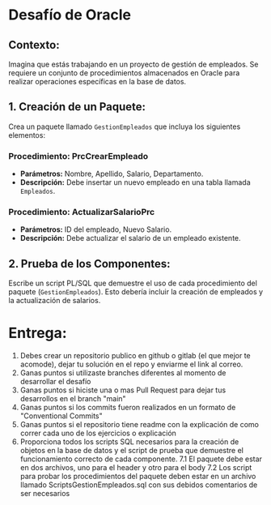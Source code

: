 # Desafío de Oracle

## Contexto:

Imagina que estás trabajando en un proyecto de gestión de empleados. Se requiere un conjunto de procedimientos almacenados en Oracle para realizar operaciones específicas en la base de datos.

## 1. Creación de un Paquete:

Crea un paquete llamado `GestionEmpleados` que incluya los siguientes elementos:

### Procedimiento: PrcCrearEmpleado

- **Parámetros:** Nombre, Apellido, Salario, Departamento.
- **Descripción:** Debe insertar un nuevo empleado en una tabla llamada `Empleados`.

### Procedimiento: ActualizarSalarioPrc

- **Parámetros:** ID del empleado, Nuevo Salario.
- **Descripción:** Debe actualizar el salario de un empleado existente.

## 2. Prueba de los Componentes:

Escribe un script PL/SQL que demuestre el uso de cada procedimiento del paquete (`GestionEmpleados`). Esto debería incluir la creación de empleados y la actualización de salarios.

# Entrega:

1. Debes crear un repositorio publico en github o gitlab (el que mejor te acomode), dejar tu solución en el repo y enviarme el link al correo.
2. Ganas puntos si utilizaste branches diferentes al momento de desarrollar el desafío
3. Ganas puntos si hiciste una o mas Pull Request para dejar tus desarrollos en el branch "main"
4. Ganas puntos si los commits fueron realizados en un formato de "Conventional Commits"
6. Ganas puntos si el repositorio tiene readme con la explicación de como correr cada uno de los ejercicios o explicación
7. Proporciona todos los scripts SQL necesarios para la creación de objetos en la base de datos y el script de prueba que demuestre el funcionamiento correcto de cada componente.
   7.1 El paquete debe estar en dos archivos, uno para el header y otro para el body
   7.2 Los script para probar los procedimientos del paquete deben estar en un archivo llamado ScriptsGestionEmpleados.sql con sus debidos comentarios de ser necesarios
